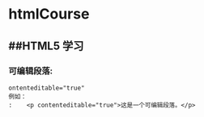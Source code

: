 # htmlCourse
##HTML5 学习
---
### 可编辑段落:
    ontenteditable="true"
    例如：
    :    <p contenteditable="true">这是一个可编辑段落。</p> 


